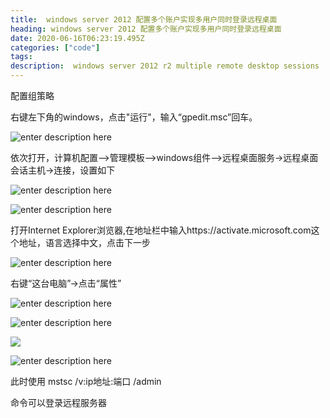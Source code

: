 ```yaml
---
title:  windows server 2012 配置多个账户实现多用户同时登录远程桌面
heading: windows server 2012 配置多个账户实现多用户同时登录远程桌面
date: 2020-06-16T06:23:19.495Z
categories: ["code"]
tags: 
description:  windows server 2012 r2 multiple remote desktop sessions
---
```


配置组策略

右键左下角的windows，点击"运行"，输入“gpedit.msc”回车。

![enter description here](https://gitee.com/smile365/blogimg/raw/master/sxy91/1592288856169.png)

依次打开，计算机配置–>管理模板—>windows组件—>远程桌面服务->远程桌面会话主机->连接，设置如下

![enter description here](https://gitee.com/smile365/blogimg/raw/master/sxy91/1592289084052.png)

![enter description here](https://gitee.com/smile365/blogimg/raw/master/sxy91/1592289189522.png)


打开Internet Explorer浏览器,在地址栏中输入https://activate.microsoft.com这个地址，语言选择中文，点击下一步

![enter description here](https://gitee.com/smile365/blogimg/raw/master/sxy91/1592289433770.png)


右键“这台电脑”->点击“属性”


![enter description here](https://gitee.com/smile365/blogimg/raw/master/sxy91/1592289482322.png)

![enter description here](https://gitee.com/smile365/blogimg/raw/master/sxy91/1592289590384.png)



![](https://gitee.com/smile365/blogimg/raw/master/sxy91/1592294027623.png)


![enter description here](https://gitee.com/smile365/blogimg/raw/master/sxy91/1592294459489.png)

此时使用 
mstsc /v:ip地址:端口 /admin

命令可以登录远程服务器

